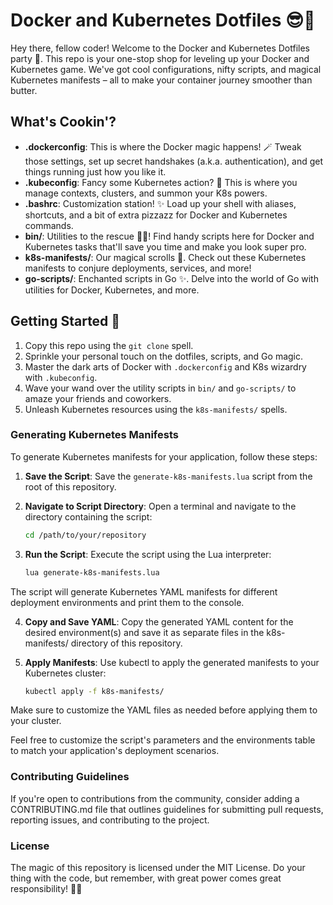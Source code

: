 # Docker and Kubernetes Dotfiles 😎🐳

Hey there, fellow coder! Welcome to the Docker and Kubernetes Dotfiles party 🚀. This repo is your one-stop shop for leveling up your Docker and Kubernetes game. We've got cool configurations, nifty scripts, and magical Kubernetes manifests – all to make your container journey smoother than butter.

## What's Cookin'?

- **.dockerconfig**: This is where the Docker magic happens! 🪄 Tweak those settings, set up secret handshakes (a.k.a. authentication), and get things running just how you like it.
- **.kubeconfig**: Fancy some Kubernetes action? 🎩 This is where you manage contexts, clusters, and summon your K8s powers.
- **.bashrc**: Customization station! ✨ Load up your shell with aliases, shortcuts, and a bit of extra pizzazz for Docker and Kubernetes commands.
- **bin/**: Utilities to the rescue 🦸‍♂️! Find handy scripts here for Docker and Kubernetes tasks that'll save you time and make you look super pro.
- **k8s-manifests/**: Our magical scrolls 📜. Check out these Kubernetes manifests to conjure deployments, services, and more!
- **go-scripts/**: Enchanted scripts in Go ✨. Delve into the world of Go with utilities for Docker, Kubernetes, and more.

## Getting Started 🚀

1. Copy this repo using the `git clone` spell.
2. Sprinkle your personal touch on the dotfiles, scripts, and Go magic.
3. Master the dark arts of Docker with `.dockerconfig` and K8s wizardry with `.kubeconfig`.
4. Wave your wand over the utility scripts in `bin/` and `go-scripts/` to amaze your friends and coworkers.
5. Unleash Kubernetes resources using the `k8s-manifests/` spells.

### Generating Kubernetes Manifests

To generate Kubernetes manifests for your application, follow these steps:

1. **Save the Script**: Save the `generate-k8s-manifests.lua` script from the root of this repository.

2. **Navigate to Script Directory**: Open a terminal and navigate to the directory containing the script:

   ```sh
   cd /path/to/your/repository
3. **Run the Script**: Execute the script using the Lua interpreter:
   ```sh
   lua generate-k8s-manifests.lua

The script will generate Kubernetes YAML manifests for different deployment environments and print them to the console.

4. **Copy and Save YAML**: Copy the generated YAML content for the desired environment(s) and save it as separate files in the k8s-manifests/ directory of this repository.

5. **Apply Manifests**: Use kubectl to apply the generated manifests to your Kubernetes cluster:
    ```sh
    kubectl apply -f k8s-manifests/

Make sure to customize the YAML files as needed before applying them to your cluster.

Feel free to customize the script's parameters and the environments table to match your application's deployment scenarios.

### Contributing Guidelines

If you're open to contributions from the community, consider adding a CONTRIBUTING.md file that outlines guidelines for submitting pull requests, reporting issues, and contributing to the project.

### License

The magic of this repository is licensed under the MIT License. Do your thing with the code, but remember, with great power comes great responsibility! 🦸‍♂️

